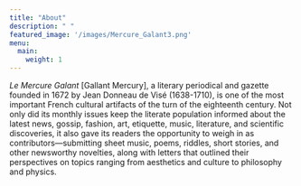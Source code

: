 ```yaml
---
title: "About"
description: " "
featured_image: '/images/Mercure_Galant3.png'
menu:
  main:
    weight: 1
---
```


_Le Mercure Galant_ [Gallant Mercury], a literary periodical and gazette founded in 1672 by Jean Donneau de Visé (1638-1710), is one of the most important French cultural artifacts of the turn of the eighteenth century. Not only did its monthly issues keep the literate population informed about the latest news, gossip, fashion, art, etiquette, music, literature, and scientific discoveries, it also gave its readers the opportunity to weigh in as contributors—submitting sheet music, poems, riddles, short stories, and other newsworthy novelties, along with letters that outlined their perspectives on topics ranging from aesthetics and culture to philosophy and physics. 